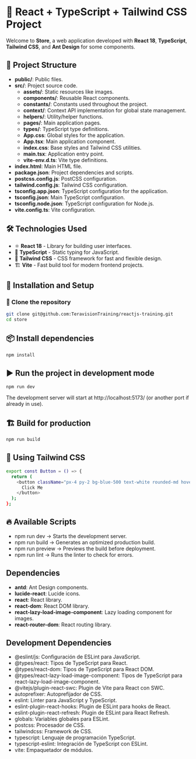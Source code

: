 # 🚀 React + TypeScript + Tailwind CSS Project

Welcome to **Store**, a web application developed with **React 18**, **TypeScript**, **Tailwind CSS**, and **Ant Design** for some components.

## 📂 Project Structure  

- **public/**: Public files.
- **src/**: Project source code.
  - **assets/**: Static resources like images.
  - **components/**: Reusable React components.
  - **constants/**: Constants used throughout the project.
  - **context/**: Context API implementation for global state management.
  - **helpers/**: Utility/helper functions.
  - **pages/**: Main application pages.
  - **types/**: TypeScript type definitions.
  - **App.css**: Global styles for the application.
  - **App.tsx**: Main application component.
  - **index.css**: Base styles and Tailwind CSS utilities.
  - **main.tsx**: Application entry point.
  - **vite-env.d.ts**: Vite type definitions.
- **index.html**: Main HTML file.
- **package.json**: Project dependencies and scripts.
- **postcss.config.js**: PostCSS configuration.
- **tailwind.config.js**: Tailwind CSS configuration.
- **tsconfig.app.json**: TypeScript configuration for the application.
- **tsconfig.json**: Main TypeScript configuration.
- **tsconfig.node.json**: TypeScript configuration for Node.js.
- **vite.config.ts**: Vite configuration.

## 🛠️ **Technologies Used**

- ⚛️ **React 18** - Library for building user interfaces.
- 📜 **TypeScript** - Static typing for JavaScript.
- 🎨 **Tailwind CSS** - CSS framework for fast and flexible design.
- 🏗 **Vite** - Fast build tool for modern frontend projects.

## 🚀 **Installation and Setup**

### 🔽 Clone the repository  

```bash
git clone git@github.com:TeravisionTraining/reactjs-training.git
cd store


````

## 📦 Install dependencies

```bash
npm install
````

## ▶️ Run the project in development mode

```bash
npm run dev
``````

The development server will start at http://localhost:5173/ (or another port if already in use).

## 🏗  Build for production

```bash
npm run build
``````

## 🎨 Using Tailwind CSS

```bash
export const Button = () => {
  return (
    <button className="px-4 py-2 bg-blue-500 text-white rounded-md hover:bg-blue-600">
      Click Me
    </button>
  );
};
``````

## 🔥 Available Scripts

- npm run dev → Starts the development server.
- npm run build → Generates an optimized production build.
- npm run preview → Previews the build before deployment.
- npm run lint → Runs the linter to check for errors.

## Dependencies

- **antd**: Ant Design components.
- **lucide-react**: Lucide icons.
- **react**: React library.
- **react-dom**: React DOM library.
- **react-lazy-load-image-component**: Lazy loading component for images.
- **react-router-dom**: React routing library.

## Development Dependencies

- @eslint/js: Configuración de ESLint para JavaScript.
- @types/react: Tipos de TypeScript para React.
- @types/react-dom: Tipos de TypeScript para React DOM.
- @types/react-lazy-load-image-component: Tipos de TypeScript para react-lazy-load-image-component.
- @vitejs/plugin-react-swc: Plugin de Vite para React con SWC.
- autoprefixer: Autoprefijador de CSS.
- eslint: Linter para JavaScript y TypeScript.
- eslint-plugin-react-hooks: Plugin de ESLint para hooks de React.
- eslint-plugin-react-refresh: Plugin de ESLint para React Refresh.
- globals: Variables globales para ESLint.
- postcss: Procesador de CSS.
- tailwindcss: Framework de CSS.
- typescript: Lenguaje de programación TypeScript.
- typescript-eslint: Integración de TypeScript con ESLint.
- vite: Empaquetador de módulos.
